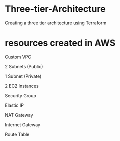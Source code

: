 # Three-tier-Architecture
Creating a three tier architecture using Terraform

# resources created in AWS
Custom VPC

2 Subnets (Public)

1 Subnet (Private)

2 EC2 Instances

Security Group

Elastic IP

NAT Gateway

Internet Gateway

Route Table

